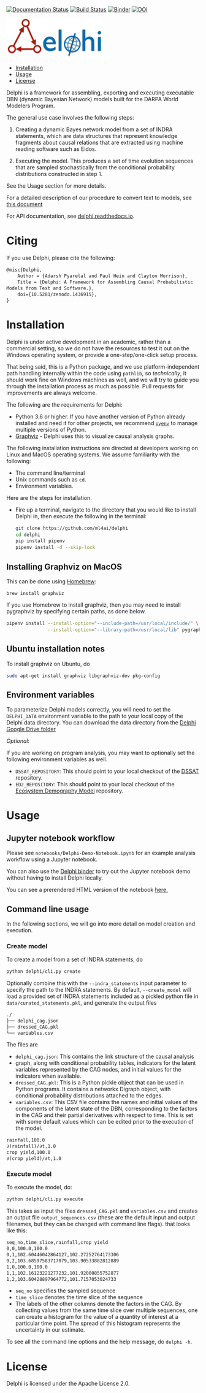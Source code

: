 [![Documentation Status](https://readthedocs.org/projects/delphi-framework/badge/?version=latest)](http://delphi-framework.readthedocs.io/en/latest/?badge=latest)
[![Build Status](https://travis-ci.org/ml4ai/delphi.svg?branch=master)](https://travis-ci.org/ml4ai/delphi)
[![Binder](https://mybinder.org/badge.svg)](https://mybinder.org/v2/gh/ml4ai/delphi/master)
[![DOI](https://zenodo.org/badge/DOI/10.5281/zenodo.1436914.svg)](https://doi.org/10.5281/zenodo.1436914)

<img src="https://raw.githubusercontent.com/ml4ai/delphi/master/docs/delphi_logo.png" width="250">

- [Installation](#installation)
- [Usage](#usage)
- [License](#license)

Delphi is a framework for assembling, exporting and executing executable DBN
(dynamic Bayesian Network) models built for the DARPA World Modelers Program.

The general use case involves the following steps:

1. Creating a dynamic Bayes network model from a set of INDRA statements, which
   are data structures that represent knowledge fragments about causal relations
   that are extracted using machine reading software such as Eidos.

2. Executing the model. This produces a set of time evolution
   sequences that are sampled stochastically from the conditional probability
   distributions constructed in step 1.

See the Usage section for more details.

For a detailed description of our procedure to convert text to models, see
[this document](http://vision.cs.arizona.edu/adarsh/export/Arizona_Text_to_Model_Procedure.pdf)

For API documentation, see [delphi.readthedocs.io](https://delphi.readthedocs.io).

# Citing

If you use Delphi, please cite the following:

```
@misc{Delphi,
    Author = {Adarsh Pyarelal and Paul Hein and Clayton Morrison},
    Title = {Delphi: A Framework for Assembling Causal Probabilistic Models from Text and Software.},
    doi={10.5281/zenodo.1436915},
}
```


# Installation

Delphi is under active development in an academic, rather than a commercial
setting, so we do not have the resources to test it out on the Windows operating
system, or provide a one-step/one-click setup process.

That being said, this is a Python package, and we use platform-independent path
handling internally within the code using `pathlib`, so *technically*, it should
work fine on Windows machines as well, and we will try to guide you through the
installation process as much as possible. Pull requests for improvements are
always welcome.

The following are the requirements for Delphi:

- Python 3.6 or higher.
  If you have another version of Python already installed and need it for other
  projects, we recommend [`pyenv`](https://github.com/pyenv/pyenv) to manage
  multiple versions of Python.
- [Graphviz](https://www.graphviz.org/download/) - Delphi uses this to
  visualize causal analysis graphs.

The following installation instructions are directed at developers working on
Linux and MacOS operating systems. We assume familiarity with the following:

- The command line/terminal
- Unix commands such as `cd`.
- Environment variables.

Here are the steps for installation.

- Fire up a terminal, navigate to the directory that you would like to install Delphi in, then execute the following in the terminal:
    ```bash
    git clone https://github.com/ml4ai/delphi
    cd delphi
    pip install pipenv
    pipenv install -d --skip-lock
    ```

## Installing Graphviz on MacOS

This can be done using [Homebrew](https://brew.sh):
```
brew install graphviz
```
If you use Homebrew to install graphviz, then you may need to install
pygraphviz by specifying certain paths, as done below.

```bash
pipenv install --install-option="--include-path=/usr/local/include/" \
               --install-option="--library-path=/usr/local/lib" pygraphviz
```

## Ubuntu installation notes
To install graphviz on Ubuntu, do

```bash
sudo apt-get install graphviz libgraphviz-dev pkg-config
```

## Environment variables

To parameterize Delphi models correctly, you will need to set the `DELPHI_DATA`
environment variable to the path to your local copy of the Delphi data
directory. You can download the data directory from the 
[Delphi Google Drive folder](https://drive.google.com/drive/u/1/folders/1XznXUzqVIDQKuvgZuTANRy10Q2I1CqQ6)

*Optional*:

If you are working on program analysis, you may want to optionally set the
following environment variables as well.
- `DSSAT_REPOSITORY`: This should point to your local
  checkout of the [DSSAT](https://github.com/DSSAT/dssat-csm) repository.
- `ED2_REPOSITORY`: This should point to your local checkout of the [Ecosystem
  Demography Model](https://github.com/EDmodel/ED2) repository.

# Usage

## Jupyter notebook workflow

Please see `notebooks/Delphi-Demo-Notebook.ipynb` for an example analysis
workflow using a Jupyter notebook.

You can also use the [Delphi binder](https://mybinder.org/v2/gh/ml4ai/delphi/master)
to try out the Jupyter notebook demo without having to install Delphi locally.

You can see a prerendered HTML version of the notebook 
[here.](http://vision.cs.arizona.edu/adarsh/Delphi-Demo-Notebook.html)


## Command line usage

In the following sections, we will go into more detail on model creation and
execution.

### Create model

To create a model from a set of INDRA statements, do

```bash
python delphi/cli.py create
```

Optionally combine this with the `--indra_statements` input parameter to specify
the path to the INDRA statements. By default, `--create_model` will load a
provided set of INDRA statements included as a pickled python file in
`data/curated_statements.pkl`, and generate the output files


```
./
├── delphi_cag.json
├── dressed_CAG.pkl
└── variables.csv
```

The files are
- `delphi_cag.json`: This contains the link structure of the causal analysis
- graph, along with conditional probability tables, indicators for the latent
    variables represented by the CAG nodes, and initial values for the
    indicators when available.
- `dressed_CAG.pkl`: This is a Python pickle object that can be used in Python
    programs. It contains a networkx Digraph object, with conditional
    probability distributions attached to the edges.
- `variables.csv`: This CSV file contains the names and initial values of the
    components of the latent state of the DBN, corresponding to the factors in
    the CAG and their partial derivatives with respect to time. This is set with
    some default values which can be edited prior to the execution of the model.


```
rainfall,100.0
∂(rainfall)/∂t,1.0
crop yield,100.0
∂(crop yield)/∂t,1.0
```

### Execute model

To execute the model, do:

```bash
python delphi/cli.py execute
```

This takes as input the files `dressed_CAG.pkl` and `variables.csv` and creates
an output file `output_sequences.csv` (these are the default input and output
filenames, but they can be changed with command line flags). that looks like
this:


```
seq_no,time_slice,rainfall,crop yield
0,0,100.0,100.0
0,1,102.60446042864127,102.27252764173306
0,2,103.68597583717079,103.90533882812889
1,0,100.0,100.0
1,1,102.16123221277232,101.92000855752877
1,2,103.60428897964772,101.7157053024733
```

- `seq_no` specifies the sampled sequence
- `time_slice` denotes the time slice of the sequence
- The labels of the other columns denote the factors in the CAG. By collecting
    values from the same time slice over multiple sequences, one can create a
    histogram for the value of a quantity of interest at a particular time
    point. The spread of this histogram represents the uncertainty in our
    estimate.

To see all the command line options and the help message, do `delphi -h`.

# License

Delphi is licensed under the Apache License 2.0.

